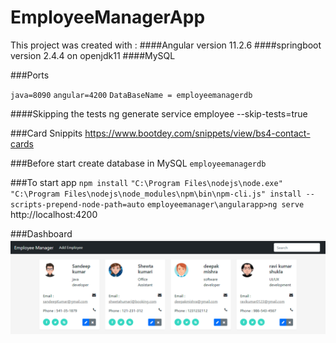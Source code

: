 # EmployeeManagerApp

This project was created with :
####Angular version 11.2.6
####springboot version 2.4.4 on openjdk11
####MySQL

###Ports

`java=8090`
`angular=4200`
`DataBaseName = employeemanagerdb`

####Skipping the tests
ng generate service employee --skip-tests=true

###Card Snippits
https://www.bootdey.com/snippets/view/bs4-contact-cards

###Before start create database in MySQL 
`employeemanagerdb`

###To start app
`npm install`
`"C:\Program Files\nodejs\node.exe" "C:\Program Files\nodejs\node_modules\npm\bin\npm-cli.js" install --scripts-prepend-node-path=auto`
`employeemanager\angularapp>ng serve`
http://localhost:4200

###Dashboard
![img.png](img.png)